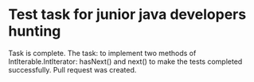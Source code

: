 # Test task for junior java developers hunting 

 Task is complete.
 The task: to implement two methods of IntIterable.IntIterator: hasNext() and next() to make the tests completed successfully. 
 Pull request was created.
